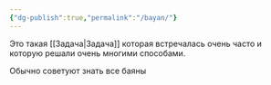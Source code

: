 ```yaml
---
{"dg-publish":true,"permalink":"/bayan/"}
---
```


Это такая [[Задача\|Задача]] которая встречалась очень часто и которую решали очень многими способами.

Обычно советуют знать все баяны